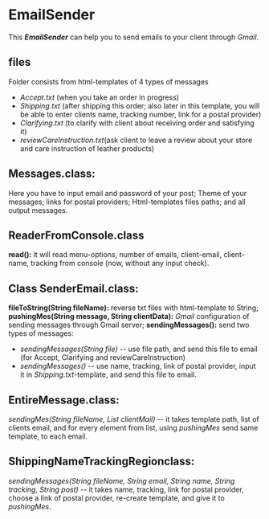 # EmailSender
This **_EmailSender_** can help you to send emails to your client through _Gmail_.

## **files** 
Folder consists from html-templates of 4 types of messages
* _Accept.txt_ (when you take an order in progress)
* _Shipping.txt_ (after shipping this order; also later in this template, you will be able to enter clients name, tracking number, link   for a postal provider)
* _Clarifying.txt_ (to clarify with client about receiving order and satisfying it)
* _reviewCareInstruction.txt_(ask client to leave a review about your store and care instruction of leather products)
    
## **Messages.class:**
Here you have to input email and password of your post;
Theme of your messages; links for postal providers;
Html-templates files paths; and all output messages.

## **ReaderFromConsole.class**
**read():** it will read menu-options, number of emails, client-email, client-name, tracking from console (now, without any input check).

## **Class SenderEmail.class:**
**fileToString(String fileName):** reverse txt files with html-template to String;
**pushingMes(String message, String clientData):** _Gmail_ configuration of sending messages through Gmail server;
**sendingMessages():** send two types of messages:
* *sendingMessages(String file)* -- use file path, and send this file to email (for Accept, Clarifying and reviewCareInstruction)
* *sendingMessages()* -- use name, tracking, link of postal provider, input it in _Shipping.txt_-template, and send this file to email.
                                  
## **EntireMessage.class:**
*sendingMes(String fileName, List<String> clientMail)* -- it takes template path, list of clients email, and for every element from list, using _pushingMes_ send same template, to each email.
## **ShippingNameTrackingRegionclass:**
*sendingMessages(String fileName, String email, String name, String tracking, String post)* -- it takes name, tracking, link for postal provider, choose a link of postal provider, re-create template, and give it to _pushingMes_.
